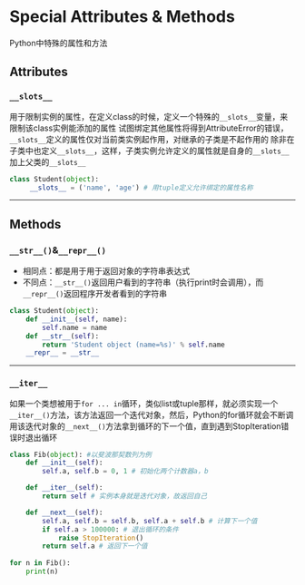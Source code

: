 # Special Attributes & Methods
Python中特殊的属性和方法
## Attributes
### `__slots__`
用于限制实例的属性，在定义class的时候，定义一个特殊的`__slots__`变量，来限制该class实例能添加的属性
试图绑定其他属性将得到AttributeError的错误，`__slots__`定义的属性仅对当前类实例起作用，对继承的子类是不起作用的
除非在子类中也定义`__slots__`，这样，子类实例允许定义的属性就是自身的`__slots__`加上父类的`__slots__`
```python
class Student(object):
     __slots__ = ('name', 'age') # 用tuple定义允许绑定的属性名称
```
***
## Methods
### `__str__()`&`__repr__()`
* 相同点：都是用于用于返回对象的字符串表达式 
* 不同点：`__str__()`返回用户看到的字符串（执行print时会调用），而`__repr__()`返回程序开发者看到的字符串
```python
class Student(object):
    def __init__(self, name):
        self.name = name
    def __str__(self):
        return 'Student object (name=%s)' % self.name
    __repr__ = __str__
```
***
### `__iter__`
如果一个类想被用于`for ... in`循环，类似list或tuple那样，就必须实现一个`__iter__()`方法，该方法返回一个迭代对象，然后，Python的for循环就会不断调用该迭代对象的`__next__()`方法拿到循环的下一个值，直到遇到StopIteration错误时退出循环
```python
class Fib(object): #以斐波那契数列为例
    def __init__(self):
        self.a, self.b = 0, 1 # 初始化两个计数器a，b

    def __iter__(self):
        return self # 实例本身就是迭代对象，故返回自己

    def __next__(self):
        self.a, self.b = self.b, self.a + self.b # 计算下一个值
        if self.a > 100000: # 退出循环的条件
            raise StopIteration()
        return self.a # 返回下一个值
        
for n in Fib():
    print(n)
```
### 
